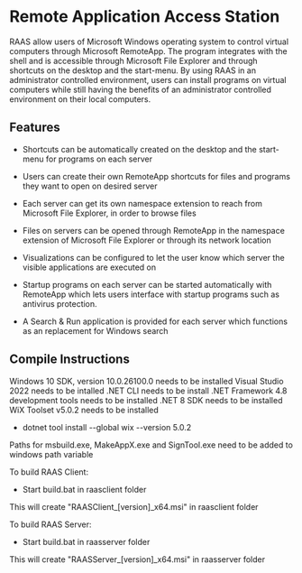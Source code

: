 # Remote Application Access Station

RAAS allow users of Microsoft Windows operating system to control virtual computers through Microsoft RemoteApp. The program integrates with the shell and is accessible through Microsoft File Explorer and through shortcuts on the desktop and the start-menu. By using RAAS in an administrator controlled environment, users can install programs on virtual computers while still having the benefits of an administrator controlled environment on their local computers.



## Features

- Shortcuts can be automatically created on the desktop and the start-menu for programs on each server

- Users can create their own RemoteApp shortcuts for files and programs they want to open on desired server

- Each server can get its own namespace extension to reach from Microsoft File Explorer, in order to browse files

- Files on servers can be opened through RemoteApp in the namespace extension of Microsoft File Explorer or through its network location

- Visualizations can be configured to let the user know which server the visible applications are executed on

- Startup programs on each server can be started automatically with RemoteApp which lets users interface with startup programs such as antivirus protection.

- A Search & Run application is provided for each server which functions as an replacement for Windows search



## Compile Instructions

Windows 10 SDK, version 10.0.26100.0 needs to be installed
Visual Studio 2022 needs to be intalled
.NET CLI needs to be install
.NET Framework 4.8 development tools needs to be installed
.NET 8 SDK needs to be installed
WiX Toolset v5.0.2 needs to be installed

- dotnet tool install --global wix --version 5.0.2

Paths for msbuild.exe, MakeAppX.exe and SignTool.exe need to be added to windows path variable

To build RAAS Client:

- Start build.bat in raasclient folder

This will create "RAASClient_[version]_x64.msi" in raasclient folder

To build RAAS Server:

- Start build.bat in raasserver folder

This will create "RAASServer_[version]_x64.msi" in raasserver folder